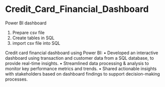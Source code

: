 # Credit_Card_Financial_Dashboard
Power BI dashboard

1. Prepare csv file 
2. Create tables in SQL
3. import csv file into SQL

Credit card financial dashboard using Power BI:
• Developed an interactive dashboard using 
transaction and customer data from a SQL database, 
to provide real-time insights. 
• Streamlined data processing & analysis to monitor 
key performance metrics and trends.
• Shared actionable insights with stakeholders based 
on dashboard findings to support decision-making 
processes.

